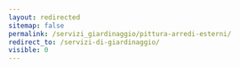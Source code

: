 ```yaml
---
layout: redirected
sitemap: false
permalink: /servizi_giardinaggio/pittura-arredi-esterni/
redirect_to: /servizi-di-giardinaggio/
visible: 0
---
```

